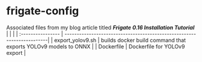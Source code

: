 # frigate-config

Associated files from my blog article titled ***Frigate 0.16 Installation Tutorial***
|                   |                                                                        |
| :---------------- | -----------------------------------------------------------------------|
| export_yolov9.sh  | builds docker build command that exports YOLOv9 models to ONNX         |
| Dockerfile        | Dockerfile for YOLOv9 export                                           |

